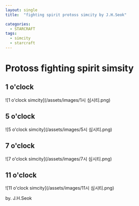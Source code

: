 ```yaml
---
layout: single
title:  "fighting spirit protoss simcity by J.H.Seok"

categories:
  - STARCRAFT
tags:
  - simcity
  - starcraft
---
```

Protoss fighting spirit simsity
=============

1 o'clock
------------

![1 o'clock simcity](/assets/images/1시 심시티.png)


5 o'clock
------------

![5 o'clock simcity](/assets/images/5시 심시티.png)

7 o'clock
------------

![7 o'clock simcity](/assets/images/7시 심시티.png)

11 o'clock
------------

![11 o'clock simcity](/assets/images/11시 심시티.png)



by. J.H.Seok


